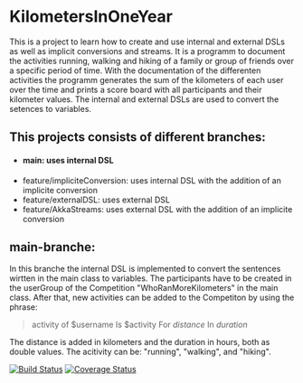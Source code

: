 # KilometersInOneYear
This is a project to learn how to create and use internal and external DSLs as well as implicit conversions and streams.
It is a programm to document the activities running, walking and hiking of a family or group of friends over a specific period of time.
With the documentation of the differenten activities the programm generates the sum of the kilometers of each user over the time and prints a score board with all participants and their kilometer values.
The internal and external DSLs are used to convert the setences to variables. 

## This projects consists of different branches:
- #### main: uses internal DSL
- feature/impliciteConversion: uses internal DSL with the addition of an implicite conversion
- feature/externalDSL: uses external DSL 
- feature/AkkaStreams: uses external DSL with the addition of an implicite conversion

## main-branche:
In this branche the internal DSL is implemented to convert the sentences wirtten in the main class to variables.
The participants have to be created in the userGroup of the Competition "WhoRanMoreKilometers" in the main class.
After that, new activities can be added to the Competiton by using the phrase: 
>  activity of $username Is $activity For $distance$ In $duration$

The distance is added in kilometers and the duration in hours, both as double values.
The acitivity can be: "running", "walking", and "hiking".


[![Build Status](https://travis-ci.com/FizziR/KilometersInOneYear.svg?branch=main)](https://travis-ci.com/FizziR/KilometersInOneYear) [![Coverage Status](https://coveralls.io/repos/github/FizziR/KilometersInOneYear/badge.svg?branch=main)](https://coveralls.io/github/FizziR/KilometersInOneYear?branch=main)
